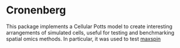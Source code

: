 
# Cronenberg

This package implements a Cellular Potts model to create interesting
arrangements of simulated cells, useful for testing and benchmarking spatial
omics methods. In particular, it was used to test
[maxspin](https://github.com/dcjones/maxspin)